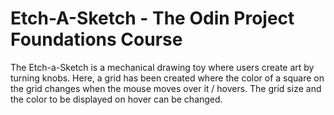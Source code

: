 # Etch-A-Sketch - The Odin Project Foundations Course
The Etch-a-Sketch is a mechanical drawing toy where users create art by turning knobs. Here, a grid has been created where the color of a square on the grid changes when the mouse moves over it / hovers.
The grid size and the color to be displayed on hover can be changed.
